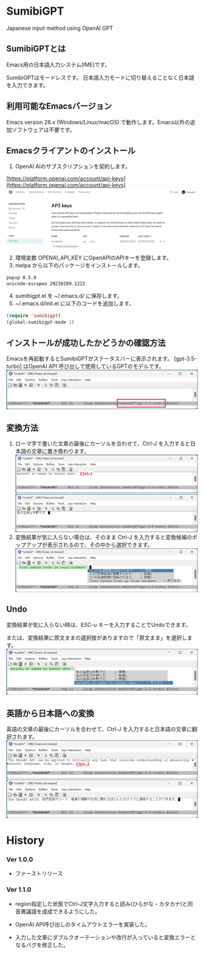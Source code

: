 # SumibiGPT

Japanese input method using OpenAI GPT

## SumibiGPTとは

Emacs用の日本語入力システム(IME)です。

SumibiGPTはモードレスです。
日本語入力モードに切り替えることなく日本語を入力できます。

## 利用可能なEmacsバージョン

Emacs version 28.x (Windows/Linux/macOS) で動作します。Emacs以外の追加ソフトウェアは不要です。

## Emacsクライアントのインストール

1. OpenAI AIのサブスクリプションを契約します。

[https://platform.openai.com/account/api-keys](https://platform.openai.com/account/api-keys)
![image.png](./images/img_8.png)

2. 環境変数 OPENAI\_API\_KEY にOpenAPIのAPIキーを登録します。
3. melpa から以下のパッケージをインストールします。

```
popup 0.5.9
unicode-escapeo 20230109.1222
```

4. sumibigpt.el を \~/.emacs.d/ に保存します。
5. \~/.emacs.d/init.el に以下のコードを追加します。

```lisp
(require 'sumibigpt)
(global-sumibigpt-mode 1)
```

## インストールが成功したかどうかの確認方法

Emacsを再起動するとSumibiGPTがステータスバーに表示されます。
[gpt-3.5-turbo] はOpenAI API 呼び出しで使用しているGPTのモデルです。
![image.png](./images/img_9.png)

## 変換方法

1. ローマ字で書いた文章の最後にカーソルを合わせて、Ctrl-J を入力すると日本語の文章に置き換わります。
    ![image.png](./images/img_15.png)
    ![image.png](./images/img_16.png)
2. 変換結果が気に入らない場合は、そのまま Ctrl-J を入力すると変換候補のポップアップが表示されるので、その中から選択できます。
    ![image.png](./images/img_11.png)

## Undo

変換結果が気に入らない時は、ESC-u キーを入力することでUndoできます。

または、変換結果に原文ままの選択肢がありますので「原文まま」を選択します。
![image.png](./images/img_10.png)

## 英語から日本語への変換

英語の文章の最後にカーソルを合わせて、Ctrl-J を入力すると日本語の文章に翻訳されます。
![image.png](./images/img_13.png)
![image.png](./images/img_14.png)

# History

### Ver 1.0.0

- ファーストリリース

### Ver 1.1.0

- region指定した状態でCtrl-J文字入力すると読み(ひらがな・カタカナ)と同音異議語を成成できるようにした。

- OpenAI API呼び出しのタイムアウトエラーを実装した。

- 入力した文章にダブルクオーテーションや改行が入っていると変換エラーとなるバグを修正した。
